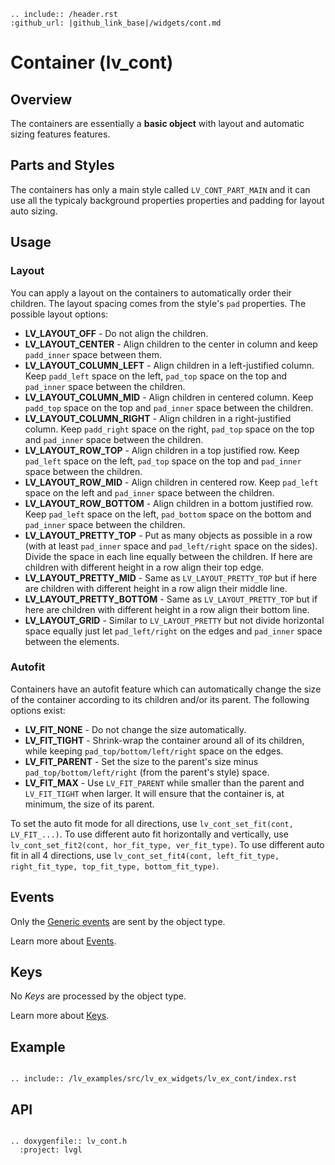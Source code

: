```eval_rst
.. include:: /header.rst 
:github_url: |github_link_base|/widgets/cont.md
```
# Container (lv_cont)

## Overview

The containers are essentially a **basic object** with layout and automatic sizing features features.


## Parts and Styles
The containers has only a main style called `LV_CONT_PART_MAIN` and it can use all the typicaly background properties properties and padding for layout auto sizing.

## Usage


### Layout
You can apply a layout on the containers to automatically order their children. The layout spacing comes from the style's `pad` properties. The possible layout options:

- **LV_LAYOUT_OFF** - Do not align the children.
- **LV_LAYOUT_CENTER** - Align children to the center in column and keep `padd_inner` space between them.
- **LV_LAYOUT_COLUMN_LEFT** - Align children in a left-justified column. Keep `padd_left` space on the left, `pad_top` space on the top and `pad_inner` space between the children.
- **LV_LAYOUT_COLUMN_MID** - Align children in centered column. Keep `padd_top` space on the top and `pad_inner` space between the children.
- **LV_LAYOUT_COLUMN_RIGHT** - Align children in a right-justified column. Keep `padd_right` space on the right, `pad_top` space on the top and `pad_inner` space between the children.
- **LV_LAYOUT_ROW_TOP** - Align children in a top justified row. Keep `pad_left` space on the left, `pad_top` space on the top and `pad_inner` space between the children.
- **LV_LAYOUT_ROW_MID** - Align children in centered row. Keep `pad_left` space on the left and `pad_inner` space between the children.
- **LV_LAYOUT_ROW_BOTTOM** - Align children in a bottom justified row. Keep `pad_left` space on the left, `pad_bottom` space on the bottom and `pad_inner` space between the children.
- **LV_LAYOUT_PRETTY_TOP** - Put as many objects as possible in a row (with at least `pad_inner` space and `pad_left/right` space on the sides). Divide the space in each line equally between the children. 
If here are children with different height in a row align their top edge.
- **LV_LAYOUT_PRETTY_MID** - Same as `LV_LAYOUT_PRETTY_TOP` but if here are children with different height in a row align their middle line.
- **LV_LAYOUT_PRETTY_BOTTOM** -  Same as `LV_LAYOUT_PRETTY_TOP` but if here are children with different height in a row align their bottom line.
- **LV_LAYOUT_GRID** - Similar to `LV_LAYOUT_PRETTY` but not divide horizontal space equally just let `pad_left/right` on the edges and `pad_inner` space between the elements.

### Autofit
Containers have an autofit feature which can automatically change the size of the container according to its children and/or its parent. The following options exist:
- **LV_FIT_NONE** - Do not change the size automatically.
- **LV_FIT_TIGHT** - Shrink-wrap the container around all of its children, while keeping `pad_top/bottom/left/right` space on the edges.
- **LV_FIT_PARENT** - Set the size to the parent's size minus `pad_top/bottom/left/right` (from the parent's style) space.
- **LV_FIT_MAX** - Use `LV_FIT_PARENT` while smaller than the parent and `LV_FIT_TIGHT` when larger. It will ensure that the container is, at minimum, the size of its parent.

To set the auto fit mode for all directions, use `lv_cont_set_fit(cont, LV_FIT_...)`.
To use different auto fit horizontally and vertically, use `lv_cont_set_fit2(cont, hor_fit_type, ver_fit_type)`.
To use different auto fit in all 4 directions, use `lv_cont_set_fit4(cont, left_fit_type, right_fit_type, top_fit_type, bottom_fit_type)`.

## Events
Only the [Generic events](../overview/event.html#generic-events) are sent by the object type.

Learn more about [Events](/overview/event).

## Keys
No *Keys* are processed by the object type.

Learn more about [Keys](/overview/indev).


## Example

```eval_rst

.. include:: /lv_examples/src/lv_ex_widgets/lv_ex_cont/index.rst

```

## API

```eval_rst

.. doxygenfile:: lv_cont.h
  :project: lvgl

```
